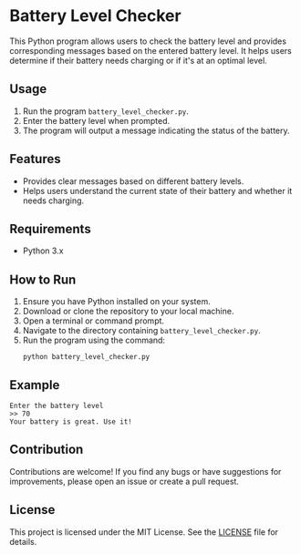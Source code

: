# Battery Level Checker

This Python program allows users to check the battery level and provides corresponding messages based on the entered battery level. It helps users determine if their battery needs charging or if it's at an optimal level.

## Usage

1. Run the program `battery_level_checker.py`.
2. Enter the battery level when prompted.
3. The program will output a message indicating the status of the battery.

## Features

- Provides clear messages based on different battery levels.
- Helps users understand the current state of their battery and whether it needs charging.

## Requirements

- Python 3.x

## How to Run

1. Ensure you have Python installed on your system.
2. Download or clone the repository to your local machine.
3. Open a terminal or command prompt.
4. Navigate to the directory containing `battery_level_checker.py`.
5. Run the program using the command:
   ```
   python battery_level_checker.py
   ```

## Example

```
Enter the battery level
>> 70
Your battery is great. Use it!
```

## Contribution

Contributions are welcome! If you find any bugs or have suggestions for improvements, please open an issue or create a pull request.

## License

This project is licensed under the MIT License. See the [LICENSE](LICENSE) file for details.

